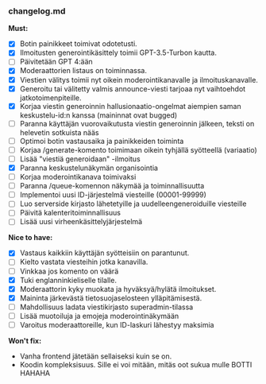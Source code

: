 ### changelog.md

**Must:**
- [X] Botin painikkeet toimivat odotetusti.
- [X] Ilmoitusten generointikäsittely toimii GPT-3.5-Turbon kautta.
- [ ] Päivitetään GPT 4:ään
- [X] Moderaattorien listaus on toiminnassa.
- [X] Viestien välitys toimii nyt oikein moderointikanavalle ja ilmoituskanavalle.
- [X] Generoitu tai välitetty valmis announce-viesti tarjoaa nyt vaihtoehdot jatkotoimenpiteille.
- [X] Korjaa viestin generoinnin hallusionaatio-ongelmat aiempien saman keskustelu-id:n kanssa (maininnat ovat bugged)
- [ ] Paranna käyttäjän vuorovaikutusta viestin generoinnin jälkeen, teksti on helevetin sotkuista nääs
- [ ] Optimoi botin vastausaika ja painikkeiden toiminta
- [ ] Korjaa /generate-komento toimimaan oikein tyhjällä syötteellä (variaatio)
- [ ] Lisää "viestiä generoidaan" -ilmoitus
- [X] Paranna keskustelunäkymän organisointia
- [ ] Korjaa moderointikanava toimivaksi
- [ ] Paranna /queue-komennon näkymää ja toiminnallisuutta
- [ ] Implementoi uusi ID-järjestelmä viesteille (00001-99999)
- [ ] Luo serverside kirjasto lähetetyille ja uudelleengeneroiduille viesteille
- [ ] Päivitä kalenteritoiminnallisuus
- [ ] Lisää uusi virheenkäsittelyjärjestelmä

**Nice to have:**
- [X] Vastaus kaikkiin käyttäjän syötteisiin on parantunut.
- [ ] Kielto vastata viesteihin jotka kanavilla.
- [ ] Vinkkaa jos komento on väärä
- [X] Tuki englanninkieliselle tilalle.
- [X] Moderaattorin kyky muokata ja hyväksyä/hylätä ilmoitukset.
- [X] Maininta järkevästä tietosuojaselosteen ylläpitämisestä.
- [ ] Mahdollisuus ladata viestikirjasto superadmin-tilassa
- [ ] Lisää muotoiluja ja emojeja moderointinäkymään
- [ ] Varoitus moderaattoreille, kun ID-laskuri lähestyy maksimia

**Won't fix:**
- Vanha frontend jätetään sellaiseksi kuin se on.
- Koodin kompleksisuus. Sille ei voi mitään, mitäs oot sukua mulle BOTTI HAHAHA